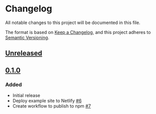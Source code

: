 # Changelog
All notable changes to this project will be documented in this file.

The format is based on [Keep a Changelog](https://keepachangelog.com/en/1.0.0/),
and this project adheres to [Semantic Versioning](https://semver.org/spec/v2.0.0.html).

## [Unreleased]

## [0.1.0]
### Added
- Initial release
- Deploy example site to Netlify [#6](https://github.com/azavea/react-showtime/pull/6)
- Create workflow to publish to npm [#7](https://github.com/azavea/react-showtime/pull/7)

[Unreleased]: https://github.com/azavea/react-showtime/compare/0.1.0...HEAD
[0.1.0]: https://github.com/azavea/react-showtime/releases/tag/0.1.0
